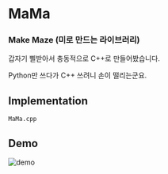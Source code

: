 # MaMa

### Make Maze (미로 만드는 라이브러리)


갑자기 삘받아서 충동적으로 C++로 만들어봤습니다.

Python만 쓰다가 C++ 쓰려니 손이 떨리는군요.

## Implementation
```
MaMa.cpp
```

## Demo
![demo]("./images/20x20.png")

